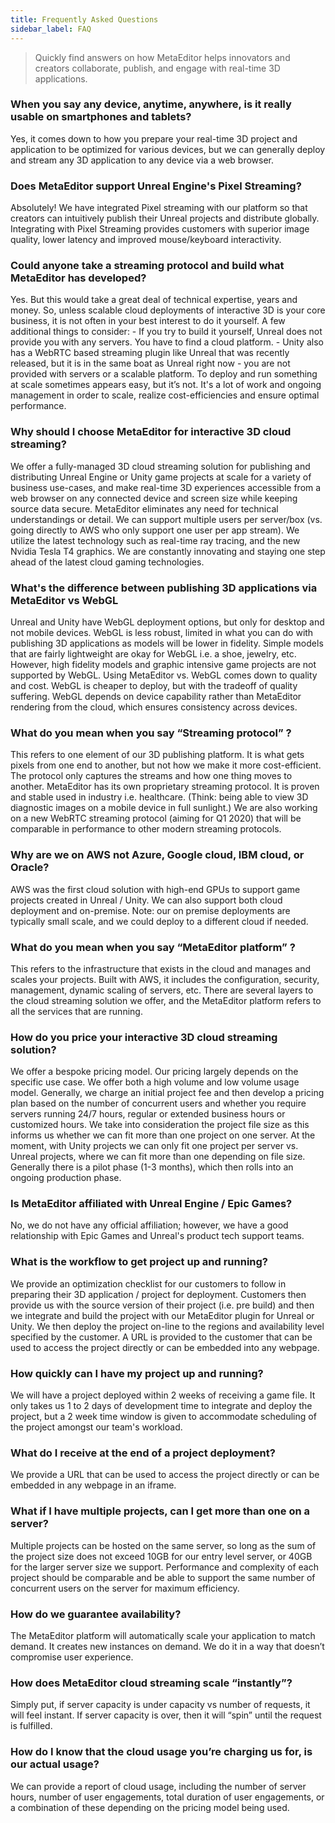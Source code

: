 ```yaml
---
title: Frequently Asked Questions
sidebar_label: FAQ
---
```


> Quickly find answers on how MetaEditor helps innovators and creators collaborate, publish, and engage with real-time 3D applications.
> 

### When you say any device, anytime, anywhere, is it really usable on smartphones and tablets?

Yes, it comes down to how you prepare your real-time 3D project and application to be optimized for various devices, but we can generally deploy and stream any 3D application to any device via a web browser.

### Does MetaEditor support Unreal Engine's Pixel Streaming?

Absolutely! We have integrated Pixel streaming with our platform so that creators can intuitively publish their Unreal projects and distribute globally. Integrating with Pixel Streaming provides customers with superior image quality, lower latency and improved mouse/keyboard interactivity.

### Could anyone take a streaming protocol and build what MetaEditor has developed?

Yes. But this would take a great deal of technical expertise, years and money. So, unless scalable cloud deployments of interactive 3D is your core business, it is not often in your best interest to do it yourself. A few additional things to consider: - If you try to build it yourself, Unreal does not provide you with any servers. You have to find a cloud platform. - Unity also has a WebRTC based streaming plugin like Unreal that was recently released, but it is in the same boat as Unreal right now - you are not provided with servers or a scalable platform. To deploy and run something at scale sometimes appears easy, but it’s not. It's a lot of work and ongoing management in order to scale, realize cost-efficiencies and ensure optimal performance.

### Why should I choose MetaEditor for interactive 3D cloud streaming?

We offer a fully-managed 3D cloud streaming solution for publishing and distributing Unreal Engine or Unity game projects at scale for a variety of business use-cases, and make real-time 3D experiences accessible from a web browser on any connected device and screen size while keeping source data secure. MetaEditor eliminates any need for technical understandings or detail. We can support multiple users per server/box (vs. going directly to AWS who only support one user per app stream). We utilize the latest technology such as real-time ray tracing, and the new Nvidia Tesla T4 graphics. We are constantly innovating and staying one step ahead of the latest cloud gaming technologies.

### What's the difference between publishing 3D applications via MetaEditor vs WebGL

Unreal and Unity have WebGL deployment options, but only for desktop and not mobile devices. WebGL is less robust, limited in what you can do with publishing 3D applications as models will be lower in fidelity. Simple models that are fairly lightweight are okay for WebGL i.e. a shoe, jewelry, etc. However, high fidelity models and graphic intensive game projects are not supported by WebGL. Using MetaEditor vs. WebGL comes down to quality and cost. WebGL is cheaper to deploy, but with the tradeoff of quality suffering. WebGL depends on device capability rather than MetaEditor rendering from the cloud, which ensures consistency across devices.

### What do you mean when you say “Streaming protocol” ?

This refers to one element of our 3D publishing platform. It is what gets pixels from one end to another, but not how we make it more cost-efficient. The protocol only captures the streams and how one thing moves to another. MetaEditor has its own proprietary streaming protocol. It is proven and stable used in industry i.e. healthcare. (Think: being able to view 3D diagnostic images on a mobile device in full sunlight.) We are also working on a new WebRTC streaming protocol (aiming for Q1 2020) that will be comparable in performance to other modern streaming protocols.

### Why are we on AWS not Azure, Google cloud, IBM cloud, or Oracle?

AWS was the first cloud solution with high-end GPUs to support game projects created in Unreal / Unity. We can also support both cloud deployment and on-premise. Note: our on premise deployments are typically small scale, and we could deploy to a different cloud if needed.

### What do you mean when you say “MetaEditor platform” ?

This refers to the infrastructure that exists in the cloud and manages and scales your projects. Built with AWS, it includes the configuration, security, management, dynamic scaling of servers, etc. There are several layers to the cloud streaming solution we offer, and the MetaEditor platform refers to all the services that are running.

### How do you price your interactive 3D cloud streaming solution?

We offer a bespoke pricing model. Our pricing largely depends on the specific use case. We offer both a high volume and low volume usage model. Generally, we charge an initial project fee and then develop a pricing plan based on the number of concurrent users and whether you require servers running 24/7 hours, regular or extended business hours or customized hours. We take into consideration the project file size as this informs us whether we can fit more than one project on one server. At the moment, with Unity projects we can only fit one project per server vs. Unreal projects, where we can fit more than one depending on file size. Generally there is a pilot phase (1-3 months), which then rolls into an ongoing production phase.

### Is MetaEditor affiliated with Unreal Engine / Epic Games?

No, we do not have any official affiliation; however, we have a good relationship with Epic Games and Unreal's product tech support teams.

### What is the workflow to get project up and running?

We provide an optimization checklist for our customers to follow in preparing their 3D application / project for deployment. Customers then provide us with the source version of their project (i.e. pre build) and then we integrate and build the project with our MetaEditor plugin for Unreal or Unity. We then deploy the project on-line to the regions and availability level specified by the customer. A URL is provided to the customer that can be used to access the project directly or can be embedded into any webpage.

### How quickly can I have my project up and running?

We will have a project deployed within 2 weeks of receiving a game file. It only takes us 1 to 2 days of development time to integrate and deploy the project, but a 2 week time window is given to accommodate scheduling of the project amongst our team's workload.

### What do I receive at the end of a project deployment?

We provide a URL that can be used to access the project directly or can be embedded in any webpage in an iframe.

### What if I have multiple projects, can I get more than one on a server?

Multiple projects can be hosted on the same server, so long as the sum of the project size does not exceed 10GB for our entry level server, or 40GB for the larger server size we support. Performance and complexity of each project should be comparable and be able to support the same number of concurrent users on the server for maximum efficiency.

### How do we guarantee availability?

The MetaEditor platform will automatically scale your application to match demand. It creates new instances on demand. We do it in a way that doesn’t compromise user experience.

### How does MetaEditor cloud streaming scale “instantly”?

Simply put, if server capacity is under capacity vs number of requests, it will feel instant. If server capacity is over, then it will “spin” until the request is fulfilled.

### How do I know that the cloud usage you’re charging us for, is our actual usage?

We can provide a report of cloud usage, including the number of server hours, number of user engagements, total duration of user engagements, or a combination of these depending on the pricing model being used.
